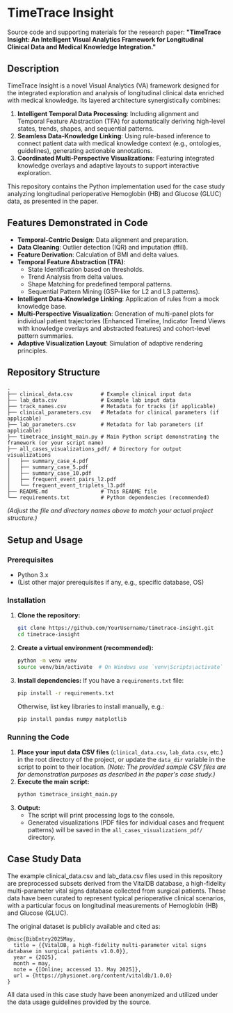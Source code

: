 # TimeTrace Insight

Source code and supporting materials for the research paper: **"TimeTrace Insight: An Intelligent Visual Analytics Framework for Longitudinal Clinical Data and Medical Knowledge Integration."**

## Description

TimeTrace Insight is a novel Visual Analytics (VA) framework designed for the integrated exploration and analysis of longitudinal clinical data enriched with medical knowledge. Its layered architecture synergistically combines:

1.  **Intelligent Temporal Data Processing**: Including alignment and Temporal Feature Abstraction (TFA) for automatically deriving high-level states, trends, shapes, and sequential patterns.
2.  **Seamless Data-Knowledge Linking**: Using rule-based inference to connect patient data with medical knowledge context (e.g., ontologies, guidelines), generating actionable annotations.
3.  **Coordinated Multi-Perspective Visualizations**: Featuring integrated knowledge overlays and adaptive layouts to support interactive exploration.

This repository contains the Python implementation used for the case study analyzing longitudinal perioperative Hemoglobin (HB) and Glucose (GLUC) data, as presented in the paper.

## Features Demonstrated in Code

*   **Temporal-Centric Design**: Data alignment and preparation.
*   **Data Cleaning**: Outlier detection (IQR) and imputation (ffill).
*   **Feature Derivation**: Calculation of BMI and delta values.
*   **Temporal Feature Abstraction (TFA)**:
    *   State Identification based on thresholds.
    *   Trend Analysis from delta values.
    *   Shape Matching for predefined temporal patterns.
    *   Sequential Pattern Mining (GSP-like for L2 and L3 patterns).
*   **Intelligent Data-Knowledge Linking**: Application of rules from a mock knowledge base.
*   **Multi-Perspective Visualization**: Generation of multi-panel plots for individual patient trajectories (Enhanced Timeline, Indicator Trend Views with knowledge overlays and abstracted features) and cohort-level pattern summaries.
*   **Adaptive Visualization Layout**: Simulation of adaptive rendering principles.

## Repository Structure

```
.
├── clinical_data.csv         # Example clinical input data
├── lab_data.csv              # Example lab input data
├── track_names.csv           # Metadata for tracks (if applicable)
├── clinical_parameters.csv   # Metadata for clinical parameters (if applicable)
├── lab_parameters.csv        # Metadata for lab parameters (if applicable)
├── timetrace_insight_main.py # Main Python script demonstrating the framework (or your script name)
├── all_cases_visualizations_pdf/ # Directory for output visualizations
│   ├── summary_case_4.pdf
│   ├── summary_case_5.pdf
│   ├── summary_case_10.pdf
│   ├── frequent_event_pairs_l2.pdf
│   └── frequent_event_triplets_l3.pdf
├── README.md                 # This README file
└── requirements.txt          # Python dependencies (recommended)
```

*(Adjust the file and directory names above to match your actual project structure.)*

## Setup and Usage

### Prerequisites

*   Python 3.x
*   (List other major prerequisites if any, e.g., specific database, OS)

### Installation

1.  **Clone the repository:**
    ```bash
    git clone https://github.com/YourUsername/timetrace-insight.git
    cd timetrace-insight
    ```
2.  **Create a virtual environment (recommended):**
    ```bash
    python -m venv venv
    source venv/bin/activate  # On Windows use `venv\Scripts\activate`
    ```
3.  **Install dependencies:**
    If you have a `requirements.txt` file:
    ```bash
    pip install -r requirements.txt
    ```
    Otherwise, list key libraries to install manually, e.g.:
    ```bash
    pip install pandas numpy matplotlib
    ```

### Running the Code

1.  **Place your input data CSV files** (`clinical_data.csv`, `lab_data.csv`, etc.) in the root directory of the project, or update the `data_dir` variable in the script to point to their location.
    *(Note: The provided sample CSV files are for demonstration purposes as described in the paper's case study.)*
2.  **Execute the main script:**
    ```bash
    python timetrace_insight_main.py
    ```
3.  **Output:**
    *   The script will print processing logs to the console.
    *   Generated visualizations (PDF files for individual cases and frequent patterns) will be saved in the `all_cases_visualizations_pdf/` directory.

## Case Study Data

The example clinical_data.csv and lab_data.csv files used in this repository are preprocessed subsets derived from the VitalDB database, a high-fidelity multi-parameter vital signs database collected from surgical patients. These data have been curated to represent typical perioperative clinical scenarios, with a particular focus on longitudinal measurements of Hemoglobin (HB) and Glucose (GLUC).

The original dataset is publicly available and cited as:
```
@misc{BibEntry2025May,
  title = {{VitalDB, a high-fidelity multi-parameter vital signs database in surgical patients v1.0.0}},
  year = {2025},
  month = may,
  note = {[Online; accessed 13. May 2025]},
  url = {https://physionet.org/content/vitaldb/1.0.0}
}
```
All data used in this case study have been anonymized and utilized under the data usage guidelines provided by the source.


